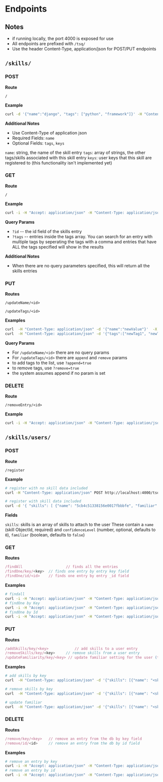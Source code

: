 # Endpoints

## Notes

- if running locally, the port 4000 is exposed for use
- All endpoints are prefixed with `/tsq/`
- Use the header Content-Type, application/json for POST/PUT endpoints

## `/skills/`

### POST

**Route**

```code
/
```

**Example**

```bash
curl -d '{"name":"django", "tags": ["python", "framework"]}' -H "Content-Type: application/json" -X POST http://localhost:4000/tsq/skills/
```

**Additional Notes**

- Use Content-Type of application json
- Required Fields: `name`
- Optional Fields: `tags`, `keys`

`name`: string, the name of the skill entry
`tags`: array of strings, the other tags/skills associated with this skill entry
`keys`: user keys that this skill are registered to (this functionality isn't implemented yet)

### GET

**Route**

```code
/
```

**Example**

```bash
curl -i -H "Accept: application/json" -H "Content-Type: application/json" -X GET http://localhost:4000/tsq/skills/?id=5c7d61a16813350016de866e
```

**Query Params**

- `?id` -- the id field of the skills entry
- `?tags` -- entries inside the tags array. You can search for an entry with multiple
  tags by seperating the tags with a comma and entries that have ALL the tags specified will show in the results

**Additional Notes**

- When there are no query parameters specified, this will return all the skills entries

### PUT

**Routes**

```code
/updateName/<id>
```

```code
/updateTags/<id>
```

**Examples**

```bash
curl  -H "Content-Type: application/json" -d '{"name":"newValue"}'  -X PUT http://localhost:4000/tsq/skills/updateName/5c7d61a16813350016de866e
curl  -H "Content-Type: application/json" -d '{"tags":["newTag1", "newTag2"]}'  -X PUT http://localhost:4000/tsq/skills/updateTags/5c7d61a16813350016de866e?append=true
```

**Query Params**

- For `/updateName/<id>` there are no query params
- For `/updateTags/<id>` there are `append` and `remove` params
- to add tags to the list, use `?append=true`
- to remove tags, use `?remove=true`
- the system assumes append if no param is set

### DELETE

**Route**

```code
/removeEntry/<id>
```

**Example**

```bash
curl -i -H "Accept: application/json" -H "Content-Type: application/json" -X DELETE http://localhost:4000/tsq/skills/removeEntry/5c7d61a16813350016de866e
```

## `/skills/users/`

### POST

**Route**

```code
/register
```

**Example**

```bash
# register with no skill data included
curl -H "Content-Type: application/json" POST http://localhost:4000/tsq/skills/users/register

# register with skill data included
curl -d '{ "skills": [ {"name": "5cb4c51338156e0017fbbbfe", "familiar":true, "confidenceLevel": 3} ]}' -H "Content-Type: application/json" -X POST http://localhost:4000/tsq/skills/users/register

```

**Fields**

`skills`: skills is an array of skills to attach to the user
These contain a `name` (skill ObjectId, required) and `confidenceLevel` (number, optional, defaults to `0`), `familiar` (boolean, defaults to `false`)

### GET

**Routes**

```javascript
/findAll  					// finds all the entries
/findOne/key/<key> 	// finds one entry by entry key field
/findOne/id/<id>  	// finds one entry by entry _id field
```

**Examples**

```bash
# findall
curl -i -H "Accept: application/json" -H "Content-Type: application/json" -X GET http://localhost:4000/tsq/skills/users/findAll/
# findOne by Key
curl -i -H "Accept: application/json" -H "Content-Type: application/json" -X GET http://localhost:4000/tsq/skills/users/findOne/key/<key>
# findOne by Id
curl -i -H "Accept: application/json" -H "Content-Type: application/json" -X GET http://localhost:4000/tsq/skills/users/findOne/id/<id>
```

### PUT

**Routes**

```javascript
/addSkills/key/<key>			// add skills to a user entry
/removeSkills/key/<key>		// remove skills from a user entry
/updateFamiliarity/key/<key> // update familiar setting for the user (true/false)

```

**Examples**

```bash
# add skills by key
curl  -H "Content-Type: application/json" -d '{"skills": [{"name": "<skill ObjectID>"}]}'  -X PUT http://localhost:4000/tsq/skills/users/addSkills/key/<key>

# remove skills by key
curl  -H "Content-Type: application/json" -d '{"skills": [{"name": "<skill ObjectID>"}]}'  -X PUT http://localhost:4000/tsq/skills/users/removeSkills/key/d60c6X62iC2Qu1P7

# update familiar
curl  -H "Content-Type: application/json" -d '{"skills": [{"name": "<skill ObjectID>", "familiar": true}]}'  -X PUT http://localhost:4000/tsq/skills/users/updateFamiliarity/key/<key>

```

### DELETE

**Routes**

```javascript
/remove/key/<key>	// remove an entry from the db by key field
/remove/id/<id>		// remove an entry from the db by id field
```

**Examples**

```bash
# remove an entry by key
curl -i -H "Accept: application/json" -H "Content-Type: application/json" -X DELETE http://localhost:4000/tsq/skills/users/remove/key/<key>
# remove an entry by id
curl -i -H "Accept: application/json" -H "Content-Type: application/json" -X DELETE http://localhost:4000/tsq/skills/users/remove/id/<_id>
```
